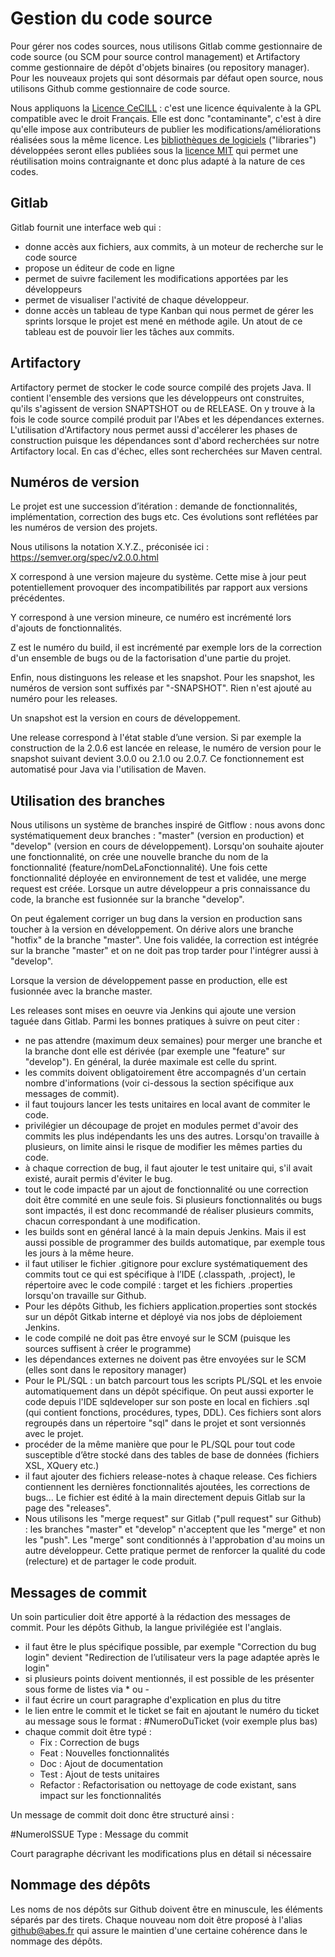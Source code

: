 # Gestion du code source


Pour gérer nos codes sources, nous utilisons Gitlab comme gestionnaire de code source (ou SCM pour source control management) et Artifactory comme gestionnaire de dépôt d'objets binaires (ou repository manager). 
Pour les nouveaux projets qui sont désormais par défaut open source, nous utilisons Github comme gestionnaire de code source.

Nous appliquons la [Licence CeCILL](https://fr.wikipedia.org/wiki/Licence_CeCILL) : c'est une licence équivalente à la GPL compatible avec le droit Français. Elle est donc "contaminante", c'est à dire qu'elle impose aux contributeurs de publier les modifications/améliorations réalisées sous la même licence. Les [bibliothèques de logiciels](https://fr.wikipedia.org/wiki/Biblioth%C3%A8que_logicielle) ("libraries") développées seront elles publiées sous la [licence MIT](https://fr.wikipedia.org/wiki/Licence_MIT) qui permet une réutilisation moins contraignante et donc plus adapté à la nature de ces  codes.

## Gitlab

Gitlab fournit une interface web qui : 
* donne accès aux fichiers, aux commits, à un moteur de recherche sur le code source
* propose un éditeur de code en ligne
* permet de suivre facilement les modifications apportées par les développeurs
* permet de visualiser l'activité de chaque développeur.
* donne accès un tableau de type Kanban qui nous permet de gérer les sprints lorsque le projet est mené en méthode agile. Un atout de ce tableau est de pouvoir lier les tâches aux commits.

## Artifactory

Artifactory permet de stocker le code source compilé des projets Java. Il contient l'ensemble des versions que les développeurs ont construites, qu'ils s'agissent de version SNAPTSHOT ou de RELEASE. On y trouve à la fois le code source compilé produit par l'Abes et les dépendances externes.
L'utilisation d'Artifactory nous permet aussi d'accélerer les phases de construction puisque les dépendances sont d'abord recherchées sur notre Artifactory local. En cas d'échec, elles sont recherchées sur Maven central.

## Numéros de version

Le projet est une succession d’itération : demande de fonctionnalités, implémentation, correction des bugs etc. Ces évolutions sont reflétées par les numéros de version des projets.

Nous utilisons la notation X.Y.Z., préconisée ici : https://semver.org/spec/v2.0.0.html

X correspond à une version majeure du système. Cette mise à jour peut potentiellement provoquer des incompatibilités par rapport aux versions précédentes.

Y correspond à une version mineure, ce numéro est incrémenté lors d'ajouts de fonctionnalités.

Z est le numéro du build, il est incrémenté par exemple lors de la correction d'un ensemble de bugs ou de la factorisation d'une partie du projet.

Enfin, nous distinguons les release et les snapshot. Pour les snapshot, les numéros de version sont suffixés par "-SNAPSHOT". Rien n'est ajouté au numéro pour les releases.

Un snapshot est la version en cours de développement. 

Une release correspond à l'état stable d’une version. Si par exemple la construction de la 2.0.6 est lancée en release, le numéro de version pour le snapshot suivant devient 3.0.0 ou 2.1.0 ou 2.0.7. Ce fonctionnement est automatisé pour Java via l'utilisation de Maven.

## Utilisation des branches

Nous utilisons un système de branches inspiré de Gitflow : nous avons donc systématiquement deux branches : "master" (version en production) et "develop" (version en cours de développement). Lorsqu'on souhaite ajouter une fonctionnalité, on crée une nouvelle branche du nom de la fonctionnalité (feature/nomDeLaFonctionnalité). Une fois cette fonctionnalité déployée en environnement de test et validée, une merge request est créée.
Lorsque un autre développeur a pris connaissance du code, la branche est fusionnée sur la branche "develop". 

On peut également corriger un bug dans la version en production sans toucher à la version en développement. On dérive alors une branche "hotfix" de la branche "master". Une fois validée, la correction est intégrée sur la branche "master" et on ne doit pas trop tarder pour l'intégrer aussi à "develop".

Lorsque la version de développement passe en production, elle est fusionnée avec la branche master.

Les releases sont mises en oeuvre via Jenkins qui ajoute une version taguée dans Gitlab. Parmi les bonnes pratiques à suivre on peut citer :  

* ne pas attendre (maximum deux semaines) pour merger une branche et la branche dont elle est dérivée (par exemple une "feature" sur "develop"). En général, la durée maximale est celle du sprint.
* les commits doivent obligatoirement être accompagnés d'un certain nombre d'informations (voir ci-dessous la section spécifique aux messages de commit).
* il faut toujours lancer les tests unitaires en local avant de commiter le code.
* privilégier un découpage de projet en modules permet d'avoir des commits les plus indépendants les uns des autres. Lorsqu'on travaille à plusieurs, on limite ainsi le risque de modifier les mêmes parties du code.
* à chaque correction de bug, il faut ajouter le test unitaire qui, s'il avait existé, aurait permis d'éviter le bug.
* tout le code impacté par un ajout de fonctionnalité ou une correction doit être commité en une seule fois. Si plusieurs fonctionnalités ou bugs sont impactés, il est donc recommandé de réaliser plusieurs commits, chacun correspondant à une modification.
* les builds sont en général lancé à la main depuis Jenkins. Mais il est aussi possible de programmer des builds automatique, par exemple tous les jours à la même heure.
* il faut utiliser le fichier .gitignore pour exclure systématiquement des commits tout ce qui est spécifique à l’IDE (.classpath, .project), le répertoire avec le code compilé : target et les fichiers .properties lorsqu'on travaille sur Github.
* Pour les dépôts Github, les fichiers application.properties sont stockés sur un dépôt Gitkab interne et déployé via nos jobs de déploiement Jenkins.
* le code compilé ne doit pas être envoyé sur le SCM (puisque les sources suffisent à créer le programme)
* les dépendances externes ne doivent pas être envoyées sur le SCM (elles sont dans le repository manager)
* Pour le PL/SQL : un batch parcourt tous les scripts PL/SQL et les envoie automatiquement dans un dépôt spécifique. On peut aussi exporter le code depuis l'IDE sqldeveloper sur son poste en local en fichiers .sql (qui contient fonctions, procédures, types, DDL). Ces fichiers sont alors regroupés dans un répertoire "sql" dans le projet et sont versionnés avec le projet.
* procéder de la même manière que pour le PL/SQL pour tout code susceptible d’être stocké dans des tables de base de données (fichiers XSL, XQuery etc.)
* il faut ajouter des fichiers release-notes à chaque release. Ces fichiers contiennent les dernières fonctionnalités ajoutées, les corrections de bugs...
Le fichier est édité à la main directement depuis Gitlab sur la page des "releases".
* Nous utilisons les "merge request" sur Gitlab ("pull request" sur Github) : les branches "master" et "develop" n'acceptent que les "merge" et non les "push". Les "merge" sont conditionnés à l'approbation d'au moins un autre développeur. Cette pratique permet de renforcer la qualité du code (relecture) et de partager le code produit.

## Messages de commit

Un soin particulier doit être apporté à la rédaction des messages de commit. Pour les dépôts Github, la langue privilégiée est l'anglais.
* il faut être le plus spécifique possible, par exemple "Correction du bug login" devient "Redirection de l’utilisateur vers la page adaptée après le login"
* si plusieurs points doivent mentionnés, il est possible de les présenter sous forme de listes via * ou -
* il faut écrire un court paragraphe d'explication en plus du titre
* le lien entre le commit et le ticket se fait en ajoutant le numéro du ticket au message sous le format : #NumeroDuTicket (voir exemple plus bas)
* chaque commit doit être typé : 
    * Fix : Correction de  bugs
    * Feat : Nouvelles fonctionnalités
    * Doc : Ajout de documentation
    * Test : Ajout de tests unitaires
    * Refactor : Refactorisation ou nettoyage de code existant, sans impact sur les fonctionnalités

Un message de commit doit donc être structuré ainsi : 

#NumeroISSUE Type : Message du commit

Court paragraphe décrivant les modifications plus en détail si nécessaire

## Nommage des dépôts

Les noms de nos dépôts sur Github doivent être en minuscule, les éléments séparés par des tirets.
Chaque nouveau nom doit être proposé à l'alias github@abes.fr qui assure le maintien d'une certaine cohérence dans le nommage des dépôts.
